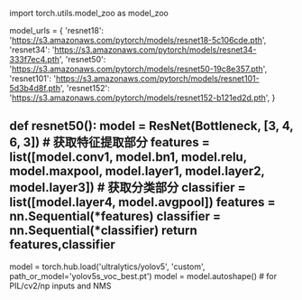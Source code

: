 

<!--
 * @version:
 * @Author:  StevenJokess https://github.com/StevenJokess
 * @Date: 2020-12-17 18:13:11
 * @LastEditors:  StevenJokess https://github.com/StevenJokess
 * @LastEditTime: 2020-12-17 21:17:32
 * @Description:
 * @TODO::
 * @Reference:https://blog.csdn.net/weixin_44791964/article/details/105739918
 * https://github.com/ultralytics/yolov5/issues/36
-->
import torch.utils.model_zoo as model_zoo

model_urls = {
'resnet18': 'https://s3.amazonaws.com/pytorch/models/resnet18-5c106cde.pth',
'resnet34': 'https://s3.amazonaws.com/pytorch/models/resnet34-333f7ec4.pth',
'resnet50': 'https://s3.amazonaws.com/pytorch/models/resnet50-19c8e357.pth',
'resnet101': 'https://s3.amazonaws.com/pytorch/models/resnet101-5d3b4d8f.pth',
'resnet152': 'https://s3.amazonaws.com/pytorch/models/resnet152-b121ed2d.pth',
}

def resnet50():
    model = ResNet(Bottleneck, [3, 4, 6, 3])
    # 获取特征提取部分
    features = list([model.conv1, model.bn1, model.relu, model.maxpool, model.layer1, model.layer2, model.layer3])
    # 获取分类部分
    classifier = list([model.layer4, model.avgpool])
    features = nn.Sequential(*features)
    classifier = nn.Sequential(*classifier)
    return features,classifier
---


model = torch.hub.load('ultralytics/yolov5', 'custom', path_or_model='yolov5s_voc_best.pt')
model = model.autoshape()  # for PIL/cv2/np inputs and NMS
